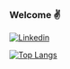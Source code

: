 
### Welcome ✌️

[![Linkedin](https://img.shields.io/badge/LinkedIn-0077B5?style=for-the-badge&logo=linkedin&logoColor=white)](https://www.linkedin.com/in/alvarosantoscwb/)

[![Top Langs](https://github-readme-stats.vercel.app/api/top-langs/?username=alvarosantoscwb&show_icons=true&theme=synthwave)](https://github.com/anuraghazra/github-readme-stats)

